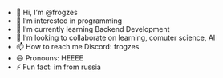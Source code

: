 - 👋 Hi, I’m @frogzes
- 👀 I’m interested in programming
- 🌱 I’m currently learning Backend Development
- 💞️ I’m looking to collaborate on learning, comuter science, AI
- 📫 How to reach me Discord: frogzes
- 😄 Pronouns: HEEEE
- ⚡ Fun fact: im from russia

<!---
frogzes/frogzes is a ✨ special ✨ repository because its `README.md` (this file) appears on your GitHub profile.
You can click the Preview link to take a look at your changes.
--->
